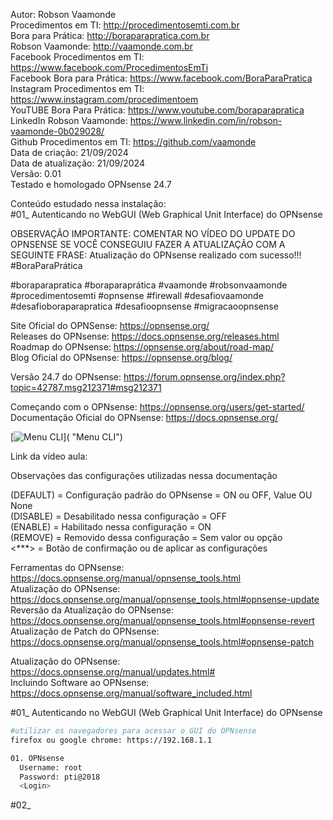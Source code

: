 Autor: Robson Vaamonde<br>
Procedimentos em TI: http://procedimentosemti.com.br<br>
Bora para Prática: http://boraparapratica.com.br<br>
Robson Vaamonde: http://vaamonde.com.br<br>
Facebook Procedimentos em TI: https://www.facebook.com/ProcedimentosEmTi<br>
Facebook Bora para Prática: https://www.facebook.com/BoraParaPratica<br>
Instagram Procedimentos em TI: https://www.instagram.com/procedimentoem<br>
YouTUBE Bora Para Prática: https://www.youtube.com/boraparapratica<br>
LinkedIn Robson Vaamonde: https://www.linkedin.com/in/robson-vaamonde-0b029028/<br>
Github Procedimentos em TI: https://github.com/vaamonde<br>
Data de criação: 21/09/2024<br>
Data de atualização: 21/09/2024<br>
Versão: 0.01<br>
Testado e homologado OPNsense 24.7

Conteúdo estudado nessa instalação:<br>
#01_ Autenticando no WebGUI (Web Graphical Unit Interface) do OPNsense<br>

OBSERVAÇÃO IMPORTANTE: COMENTAR NO VÍDEO DO UPDATE DO OPNSENSE SE VOCÊ CONSEGUIU FAZER A ATUALIZAÇÃO COM A SEGUINTE FRASE: Atualização do OPNsense realizado com sucesso!!! #BoraParaPrática

#boraparapratica #boraparaprática #vaamonde #robsonvaamonde #procedimentosemti #opnsense #firewall #desafiovaamonde #desafioboraparapratica #desafioopnsense #migracaoopnsense

Site Oficial do OPNSense: https://opnsense.org/<br>
Releases do OPNsense: https://docs.opnsense.org/releases.html<br>
Roadmap do OPNsense: https://opnsense.org/about/road-map/<br>
Blog Oficial do OPNsense: https://opnsense.org/blog/

Versão 24.7 do OPNsense: https://forum.opnsense.org/index.php?topic=42787.msg212371#msg212371

Começando com o OPNsense: https://opnsense.org/users/get-started/<br>
Documentação Oficial do OPNsense: https://docs.opnsense.org/

[![Menu CLI](http://img.youtube.com/vi//0.jpg)]( "Menu CLI")

Link da vídeo aula: 

Observações das configurações utilizadas nessa documentação

(DEFAULT) = Configuração padrão do OPNsense = ON ou OFF, Value OU None<br>
(DISABLE) = Desabilitado nessa configuração = OFF<br>
(ENABLE)  = Habilitado nessa configuração = ON<br>
(REMOVE)  = Removido dessa configuração = Sem valor ou opção<br>
<***>     = Botão de confirmação ou de aplicar as configurações

Ferramentas do OPNsense: https://docs.opnsense.org/manual/opnsense_tools.html<br>
Atualização do OPNsense: https://docs.opnsense.org/manual/opnsense_tools.html#opnsense-update<br>
Reversão da Atualização do OPNsense: https://docs.opnsense.org/manual/opnsense_tools.html#opnsense-revert<br>
Atualização de Patch do OPNsense: https://docs.opnsense.org/manual/opnsense_tools.html#opnsense-patch

Atualização do OPNsense: https://docs.opnsense.org/manual/updates.html#<br>
Incluindo Software ao OPNsense: https://docs.opnsense.org/manual/software_included.html<br>

#01_ Autenticando no WebGUI (Web Graphical Unit Interface) do OPNsense<br>
```bash
#utilizar os navegadores para acessar o GUI do OPNsense
firefox ou google chrome: https://192.168.1.1

01. OPNsense
  Username: root
  Password: pti@2018
  <Login>
```

#02_ <br>
```bash

```